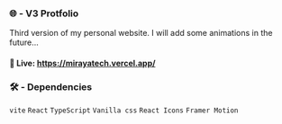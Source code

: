 ### 🌐 - V3 Protfolio
Third version of my personal website. I will add some animations in the future...

#### 📎 Live: https://mirayatech.vercel.app/

### 🛠️ - Dependencies 

`vite`  `React` `TypeScript` `Vanilla css` `React Icons`  `Framer Motion`


   


 
